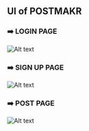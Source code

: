 
## UI of POSTMAKR

### ➡️ LOGIN PAGE

![Alt text](https://firebasestorage.googleapis.com/v0/b/speaksphere-db501.appspot.com/o/profile%2Fbandicam%202024-05-31%2015-52-58-833.jpg?alt=media&token=f28b2e93-ca4e-4064-be5b-0f119f5057ae)

### ➡️ SIGN UP PAGE

![Alt text](https://firebasestorage.googleapis.com/v0/b/speaksphere-db501.appspot.com/o/profile%2Fbandicam%202024-05-31%2015-53-07-775.jpg?alt=media&token=4fd7ae23-fbcb-4420-a867-c84104de443f)

### ➡️ POST PAGE

![Alt text](https://firebasestorage.googleapis.com/v0/b/speaksphere-db501.appspot.com/o/profile%2Fbandicam%202024-05-31%2015-53-33-874.jpg?alt=media&token=d3248d34-95ad-4bf7-9e65-310e2e8257cc)


